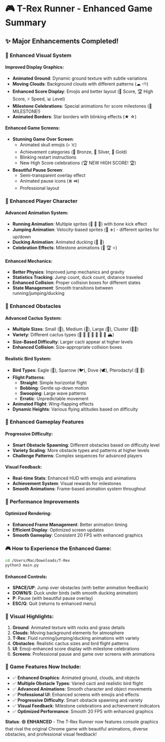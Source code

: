 # 🎮 T-Rex Runner - Enhanced Game Summary

## ✨ Major Enhancements Completed!

### 🎨 **Enhanced Visual System**

#### **Improved Display Graphics:**
- **Animated Ground**: Dynamic ground texture with subtle variations
- **Moving Clouds**: Background clouds with different patterns (☁ ⛅)
- **Enhanced Score Display**: Emojis and better layout (🏃 Score, 🏆 High Score, ⚡ Speed, 📊 Level)
- **Milestone Celebrations**: Special animations for score milestones (🎯 MILESTONE!)
- **Animated Borders**: Star borders with blinking effects (★ ☆)

#### **Enhanced Game Screens:**
- **Stunning Game Over Screen**: 
  - Animated skull emojis (💀 ☠️)
  - Achievement categories (🥉 Bronze, 🥈 Silver, 🥇 Gold)
  - Blinking restart instructions
  - New High Score celebrations (🏆 NEW HIGH SCORE! 🏆)
- **Beautiful Pause Screen**: 
  - Semi-transparent overlay effect
  - Animated pause icons (⏸️ ⏯️)
  - Professional layout

### 🦕 **Enhanced Player Character**

#### **Advanced Animation System:**
- **Running Animation**: Multiple sprites (🦕 🦖 🦴) with bone kick effect
- **Jumping Animation**: Velocity-based sprites (🦅 ✈️) - different sprites for up/down
- **Ducking Animation**: Animated ducking (🐊 🐍)
- **Celebration Effects**: Milestone animations (🎉 🏆 ⭐)

#### **Enhanced Mechanics:**
- **Better Physics**: Improved jump mechanics and gravity
- **Statistics Tracking**: Jump count, duck count, distance traveled
- **Enhanced Collision**: Proper collision boxes for different states
- **State Management**: Smooth transitions between running/jumping/ducking

### 🌵 **Enhanced Obstacles**

#### **Advanced Cactus System:**
- **Multiple Sizes**: Small (🌵), Medium (🌲), Large (🌳), Cluster (🌵🌵)
- **Variety**: Different cactus types (🌵 🌿 🍃 🌲 🌴 🎋 🌳 🏔️)
- **Size-Based Difficulty**: Larger cacti appear at higher levels
- **Enhanced Collision**: Size-appropriate collision boxes

#### **Realistic Bird System:**
- **Bird Types**: Eagle (🦅), Sparrow (🐦), Dove (🕊️), Pterodactyl (🦕 🦖)
- **Flight Patterns**: 
  - **Straight**: Simple horizontal flight
  - **Bobbing**: Gentle up-down motion
  - **Swooping**: Large wave patterns  
  - **Erratic**: Unpredictable movement
- **Animated Flight**: Wing-flapping effects
- **Dynamic Heights**: Various flying altitudes based on difficulty

### 🎯 **Enhanced Gameplay Features**

#### **Progressive Difficulty:**
- **Smart Obstacle Spawning**: Different obstacles based on difficulty level
- **Variety Scaling**: More obstacle types and patterns at higher levels
- **Challenge Patterns**: Complex sequences for advanced players

#### **Visual Feedback:**
- **Real-time Stats**: Enhanced HUD with emojis and animations
- **Achievement System**: Visual rewards for milestones
- **Smooth Animations**: Frame-based animation system throughout

### 🚀 **Performance Improvements**

#### **Optimized Rendering:**
- **Enhanced Frame Management**: Better animation timing
- **Efficient Display**: Optimized screen updates
- **Smooth Gameplay**: Consistent 20 FPS with enhanced graphics

### 🎮 **How to Experience the Enhanced Game:**

```bash
cd /Users/Mac/Downloads/T-Rex
python3 main.py
```

#### **Enhanced Controls:**
- **SPACE/UP**: Jump over obstacles (with better animation feedback)
- **DOWN/S**: Duck under birds (with smooth ducking animation)  
- **P**: Pause (with beautiful pause overlay)
- **ESC/Q**: Quit (returns to enhanced menu)

### 🌟 **Visual Highlights:**

1. **Ground**: Animated texture with rocks and grass details
2. **Clouds**: Moving background elements for atmosphere
3. **T-Rex**: Fluid running/jumping/ducking animations with variety
4. **Obstacles**: Realistic cactus sizes and bird flight patterns
5. **UI**: Emoji-enhanced score display with milestone celebrations
6. **Screens**: Professional pause and game over screens with animations

### 🎯 **Game Features Now Include:**

- ✅ **Enhanced Graphics**: Animated ground, clouds, and objects
- ✅ **Multiple Obstacle Types**: Varied cacti and realistic bird flight
- ✅ **Advanced Animations**: Smooth character and object movements  
- ✅ **Professional UI**: Enhanced screens with emojis and effects
- ✅ **Progressive Difficulty**: Smart obstacle spawning and variety
- ✅ **Visual Feedback**: Milestone celebrations and achievement indicators
- ✅ **Optimized Performance**: Smooth 20 FPS with enhanced graphics

**Status**: 🟢 **ENHANCED** - The T-Rex Runner now features console graphics that rival the original Chrome game with beautiful animations, diverse obstacles, and professional visual feedback!
